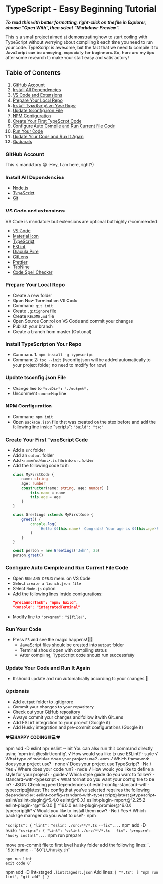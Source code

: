 # TypeScript - Easy Beginning Tutorial

**_To read this with better formatting, right-click on the file in Explorer, choose "Open With", then select "Markdown Preview"._**

This is a small project aimed at demonstrating how to start coding with TypeScript without worrying about compiling it each time you need to run your code. TypeScript is awesome, but the fact that we need to compile it to JavaScript can be annoying, especially for beginners. So, here are my tips after some research to make your start easy and satisfactory!

## Table of Contents

1. [GitHub Account](#github-account)
2. [Install All Dependencies](#install-all-dependencies)
3. [VS Code and Extensions](#vs-code-and-extensions)
4. [Prepare Your Local Repo](#prepare-your-local-repo)
5. [Install TypeScript on Your Repo](#install-typescript-on-your-repo)
6. [Update tsconfig.json File](#update-tsconfigjson-file)
7. [NPM Configuration](#npm-configuration)
8. [Create Your First TypeScript Code](#create-your-first-typescript-code)
9. [Configure Auto Compile and Run Current File Code](#configure-auto-compile-and-run-current-file-code)
10. [Run Your Code](#run-your-code)
11. [Update Your Code and Run It Again](#update-your-code-and-run-it-again)
12. [Optionals](#optionals)

### GitHub Account

This is mandatory 😁 (Hey, I am here, right?)

### Install All Dependencies

-   [Node.js](https://nodejs.org/en/download/current)
-   [TypeScript](https://www.typescriptlang.org/download)
-   [Git](https://git-scm.com/downloads)

### VS Code and extensions

VS Code is mandatory but extensions are optional but highly recommended

-   [VS Code](https://code.visualstudio.com/)
-   [Material Icon](https://marketplace.visualstudio.com/items?itemName=PKief.material-icon-theme)
-   [TypeScript](https://marketplace.visualstudio.com/items?itemName=ms-vscode.vscode-typescript-next)
-   [ESLint](https://marketplace.visualstudio.com/items?itemName=dbaeumer.vscode-eslint)
-   [Dracula Pure](https://marketplace.visualstudio.com/items?itemName=blackblackcat.dracula-pure)
-   [GitLens](https://marketplace.visualstudio.com/items?itemName=eamodio.gitlens)
-   [Prettier](https://marketplace.visualstudio.com/items?itemName=esbenp.prettier-vscode)
-   [TabNine](https://marketplace.visualstudio.com/items?itemName=TabNine.tabnine-vscode)
-   [Code Spell Checker](https://marketplace.visualstudio.com/items?itemName=streetsidesoftware.code-spell-checker)

### Prepare Your Local Repo

-   Create a new folder
-   Open New Terminal on VS Code
-   Command: `git init`
-   Create `.gitignore` file
-   Create `README.md` file
-   Open Source Control on VS Code and commit your changes
-   Publish your branch
-   Create a branch from master (Optional)

### Install TypeScript on Your Repo

-   Command 1: `npm install -g typescript`
-   Command 2: `tsc --init` (tsconfig.json will be added automatically to your project folder, no need to modify for now)

### Update tsconfig.json File

-   Change line to `"outDir": "./output",`
-   Uncomment `sourceMap` line

### NPM Configuration

-   Command: `npm init`
-   Open `package.json` file that was created on the step before and add the following line inside "scripts": `"build": "tsc"`

### Create Your First TypeScript Code

-   Add a `src` folder
-   Add an `output` folder
-   Add `<nameYouWant>.ts` file into `src` folder
-   Add the following code to it:
    ```typescript
    class MyFirstCode {
        name: string
        age: number
        constructor(name: string, age: number) {
            this.name = name
            this.age = age
        }
    }

    class Greetings extends MyFirstCode {
        greet() {
            console.log(
                `Hello ${this.name}! Congrats! Your age is ${this.age}!`
            )
        }
    }

    const person = new Greetings('John', 25)
    person.greet()
    ```

### Configure Auto Compile and Run Current File Code

-   Open `RUN AND DEBUG` menu on VS Code
-   Select `create a launch.json file`
-   Select `Node.js` option
-   Add the following lines inside configurations:
    ```json
    "preLaunchTask": "npm: build",
    "console": "integratedTerminal",
    ```
-   Modify line to `"program": "${file}",`

### Run Your Code

-   Press `F5` and see the magic happens!🧙‍♂️
    -   JavaScript files should be created into `output` folder
    -   Terminal should open with compiling status
    -   After compiling, TypeScript code should run successfully

### Update Your Code and Run It Again

-   It should update and run automatically according to your changes 🤖

### Optionals

-   Add `output` folder to .gitignore
-   Commit your changes to your repository
-   Check out your GitHub repository
-   Always commit your changes and follow it with GitLens
-   Add ESLint integration to your project (Google it)
-   Add Husky integration and pre-commit configurations (Google it)

**❤️💻HAPPY CODING!!!💻❤️**

npm add -D eslint
npx eslint --init
You can also run this command directly using 'npm init @eslint/config'.
√ How would you like to use ESLint? · style
√ What type of modules does your project use? · esm
√ Which framework does your project use? · none
√ Does your project use TypeScript? · No / Yes
√ Where does your code run? · node
√ How would you like to define a style for your project? · guide
√ Which style guide do you want to follow? · standard-with-typescript
√ What format do you want your config file to be in? · JSON
Checking peerDependencies of eslint-config-standard-with-typescript@latest
The config that you've selected requires the following dependencies:
eslint-config-standard-with-typescript@latest @typescript-eslint/eslint-plugin@^6.4.0 eslint@^8.0.1 eslint-plugin-import@^2.25.2 eslint-plugin-n@^15.0.0 || ^16.0.0 eslint-plugin-promise@^6.0.0 typescript@\*
√ Would you like to install them now? · No / Yes
√ Which package manager do you want to use? · npm

`"scripts": {
        "lint": "eslint ./src/**/*.ts --fix",...`
npm add -D husky
`"scripts": {
        "lint": "eslint ./src/**/*.ts --fix",
        "prepare": "husky install",...`
npm run prepare

move pre-commit file to first level husky folder 
add the following lines:
    `. "$(dirname -- "$0")/_/husky.sh"

    npm run lint
    exit code 0`

npm add -D lint-staged
    `.lintstagedrc.json`
    Add lines: 
     `{
    "*.ts": [
        "npm run lint",
        "git add"
    ]
}`

